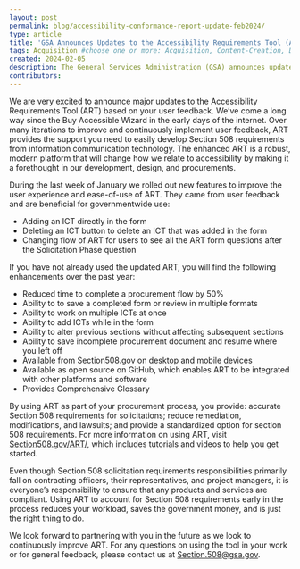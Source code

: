 ```yaml
---
layout: post
permalink: blog/accessibility-conformance-report-update-feb2024/
type: article
title: 'GSA Announces Updates to the Accessibility Requirements Tool (ART) Improving the User Experience'
tags: Acquisition #choose one or more: Acquisition, Content-Creation, Design-and-Develop, Events, Policy-and-Management, Testing 
created: 2024-02-05
description: The General Services Administration (GSA) announces updates to the Accessibility Requirements Tool (ART) with improvements to the user experience and ease-of-use based on user feedback.
contributors: 
---
```

We are very excited to announce major updates to the Accessibility Requirements Tool (ART) based on your user feedback. We’ve come a long way since the Buy Accessible Wizard in the early days of the internet. Over many iterations to improve and continuously implement user feedback, ART provides the support you need to easily develop Section 508 requirements from information communication technology. The enhanced ART is a robust, modern platform that will change how we relate to accessibility by making it a forethought in our development, design, and procurements.  

During the last week of January we rolled out new features to improve the user experience and ease-of-use of ART. They came from user feedback and are beneficial for governmentwide use:

* Adding an ICT directly in the form 
* Deleting an ICT button to delete an ICT that was added in the form
* Changing flow of ART for users to see all the ART form questions after the Solicitation Phase question

If you have not already used the updated ART, you will find the following enhancements over the past year:

* Reduced time to complete a procurement flow by 50%
* Ability to to save a completed form or review in multiple formats
* Ability to work on multiple ICTs at once
* Ability to add ICTs while in the form
* Ability to alter previous sections without affecting subsequent sections
* Ability to save incomplete procurement document and resume where you left off
* Available from Section508.gov on desktop and mobile devices
* Available as open source on GitHub, which enables ART to be integrated with other platforms and software
* Provides Comprehensive Glossary

By using ART as part of your procurement process, you provide: accurate Section 508 requirements for solicitations; reduce remediation, modifications, and lawsuits; and provide a standardized option for section 508 requirements. For more information on using ART, visit [Section508.gov/ART/](https://www.section508.gov/art/), which includes tutorials and videos to help you get started.

Even though Section 508 solicitation requirements responsibilities primarily fall on contracting officers, their representatives, and project managers, it is everyone’s responsibility to ensure that any products and services are compliant. Using ART to account for Section 508 requirements early in the process reduces your workload, saves the government money, and is just the right thing to do.

We look forward to partnering with you in the future as we look to continuously improve ART. For any questions on using the tool in your work or for general feedback, please contact us at <Section.508@gsa.gov>.